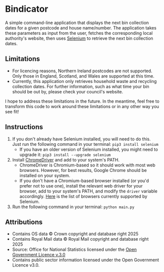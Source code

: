 # Bindicator

A simple command-line application that displays the next bin collection dates
for a given postcode and house name/number. The application takes these
parameters as input from the user, fetches the corresponding local authority's
website, then uses [Selenium](https://www.selenium.dev/) to retrieve the next
bin collection dates.

## Limitations

- For licencing reasons, Northern Ireland postcodes are not supported. Only
those in England, Scotland, and Wales are supported at this time.
- Currently, this application only retrieves household waste and recycling
collection dates. For further information, such as what time your bin should
be out by, please check your council's website.

I hope to address these limitations in the future. In the meantime, feel free
to transform this code to work around these limitations or in any other way you
see fit!

## Instructions

1. If you don't already have Selenium installed, you will need to do this. Just
run the following command in your terminal: `pip3 install selenium`
    - If you have an older version of Selenium installed, you might need to
    upgrade it: `pip3 install --upgrade selenium`
2. Install [ChromeDriver](https://googlechromelabs.github.io/chrome-for-testing/)
and add to your system's PATH.
    - ChromeDriver is Chromium-based so it should work with most web browsers.
    However, for best results, Google Chrome should be installed on your
    system.
    - If you don't have a Chromium-based browser installed (or you'd prefer not
    to use one), install the relevant web driver for your browser, add to your
    system's PATH, and modify the `driver` variable accordingly.
    [Here](https://www.selenium.dev/documentation/webdriver/browsers/) is the
    list of browsers currently supported by Selenium.
3. Run the following command in your terminal: `python main.py`

## Attributions

- Contains OS data © Crown copyright and database right 2025
- Contains Royal Mail data © Royal Mail copyright and database right 2025
- Source: Office for National Statistics licensed under the
[Open Government Licence v.3.0](https://www.nationalarchives.gov.uk/doc/open-government-licence/version/3/)
- Contains public sector information licensed under the Open Government Licence
v3.0.
